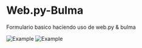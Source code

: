 # Web.py-Bulma
Formulario basico haciendo uso de web.py &amp; bulma

![Example](https://github.com/MariaDelCarmenHernandezDiaz/Web.py-Bulma/blob/master/1.Captura.PNG "Form")
![Example](https://github.com/MariaDelCarmenHernandezDiaz/Web.py-Bulma/blob/master/2.Captura.PNG "Form")
